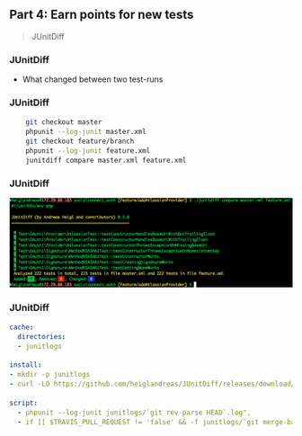 ## Part 4: Earn points for new tests

> JUnitDiff



### JUnitDiff

* What changed between two test-runs



### JUnitDiff

```bash
    git checkout master
    phpunit --log-junit master.xml
    git checkout feature/branch
    phpunit --log-junit feature.xml
    junitdiff compare master.xml feature.xml
```



### JUnitDiff

![JUnitDiff](../base/img/junitdiff.png)



### JUnitDiff

```yaml
cache:
  directories:
  - junitlogs
  
install:
- mkdir -p junitlogs
- curl -LO https://github.com/heiglandreas/JUnitDiff/releases/download/0.5.0/junitdiff.phar

script:
  - phpunit --log-junit junitlogs/`git rev-parse HEAD`.log",
  - if [[ $TRAVIS_PULL_REQUEST != 'false' && -f junitlogs/`git merge-base HEAD master`.log ]]; then php junitdiff.phar compare junitlogs/`git merge-base HEAD master`.log junitlogs/`git rev-parse HEAD`.log; fi
```
